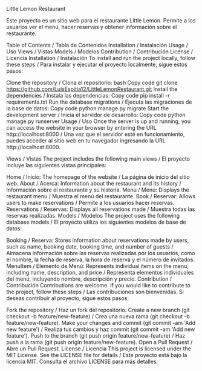 Little Lemon Restaurant

Este proyecto es un sitio web para el restaurante Little Lemon. Permite a los usuarios ver el menú, hacer reservas y obtener información sobre el restaurante.

Table of Contents / Tabla de Contenidos
Installation / Instalación
Usage / Uso
Views / Vistas
Models / Modelos
Contribution / Contribución
License / Licencia
Installation / Instalación
To install and run the project locally, follow these steps / Para instalar y ejecutar el proyecto localmente, sigue estos pasos:

Clone the repository / Clona el repositorio:
bash
Copy code
git clone https://github.com/LuisEspitia12/LittleLemonRestaurant.git
Install the dependencies / Instala las dependencias:
Copy code
pip install -r requirements.txt
Run the database migrations / Ejecuta las migraciones de la base de datos:
Copy code
python manage.py migrate
Start the development server / Inicia el servidor de desarrollo:
Copy code
python manage.py runserver
Usage / Uso
Once the server is up and running, you can access the website in your browser by entering the URL http://localhost:8000 / Una vez que el servidor esté en funcionamiento, puedes acceder al sitio web en tu navegador ingresando la URL http://localhost:8000.

Views / Vistas
The project includes the following main views / El proyecto incluye las siguientes vistas principales:

Home / Inicio: The homepage of the website / La página de inicio del sitio web.
About / Acerca: Information about the restaurant and its history / Información sobre el restaurante y su historia.
Menu / Menú: Displays the restaurant menu / Muestra el menú del restaurante.
Book / Reservar: Allows users to make reservations / Permite a los usuarios hacer reservas.
Reservations / Reservas: Displays all reservations made / Muestra todas las reservas realizadas.
Models / Modelos
The project uses the following database models / El proyecto utiliza los siguientes modelos de base de datos:

Booking / Reserva: Stores information about reservations made by users, such as name, booking date, booking time, and number of guests / Almacena información sobre las reservas realizadas por los usuarios, como el nombre, la fecha de reserva, la hora de reserva y el número de invitados.
MenuItem / Elemento de Menú: Represents individual items on the menu, including name, description, and price / Representa elementos individuales del menú, incluyendo nombre, descripción y precio.
Contribution / Contribución
Contributions are welcome. If you would like to contribute to the project, follow these steps / Las contribuciones son bienvenidas. Si deseas contribuir al proyecto, sigue estos pasos:

Fork the repository / Haz un fork del repositorio.
Create a new branch (git checkout -b feature/new-feature) / Crea una nueva rama (git checkout -b feature/new-feature).
Make your changes and commit (git commit -am 'Add new feature') / Realiza tus cambios y haz commit (git commit -am 'Add new feature').
Push to the branch (git push origin feature/new-feature) / Haz push a la rama (git push origin feature/new-feature).
Open a Pull Request / Abre un Pull Request.
License / Licencia
This project is licensed under the MIT License. See the LICENSE file for details / Este proyecto está bajo la licencia MIT. Consulta el archivo LICENSE para más detalles.

